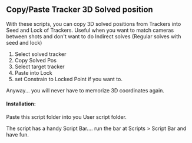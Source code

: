 ## Copy/Paste Tracker 3D Solved position

With these scripts, you can copy 3D solved positions from Trackers into Seed and Lock of Trackers.
Useful when you want to match cameras between shots and don't want to do Indirect solves (Regular solves with seed and lock)


1. Select solved tracker
2. Copy Solved Pos
3. Select target tracker
4. Paste into Lock
5. set Constrain to Locked Point if you want to.

Anyway... you will never have to memorize 3D coordinates again.



#### Installation:
Paste this script folder into you User script folder.

The script has a handy Script Bar.... run the bar at Scripts > Script Bar and have fun.

